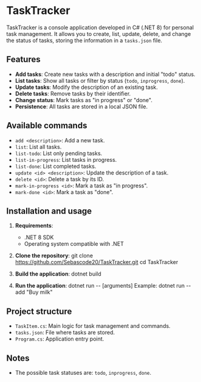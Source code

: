 # TaskTracker

TaskTracker is a console application developed in C# (.NET 8) for personal task management. It allows you to create, list, update, delete, and change the status of tasks, storing the information in a `tasks.json` file.

## Features

- **Add tasks**: Create new tasks with a description and initial "todo" status.
- **List tasks**: Show all tasks or filter by status (`todo`, `inprogress`, `done`).
- **Update tasks**: Modify the description of an existing task.
- **Delete tasks**: Remove tasks by their identifier.
- **Change status**: Mark tasks as "in progress" or "done".
- **Persistence**: All tasks are stored in a local JSON file.

## Available commands

- `add <description>`: Add a new task.
- `list`: List all tasks.
- `list-todo`: List only pending tasks.
- `list-in-progress`: List tasks in progress.
- `list-done`: List completed tasks.
- `update <id> <description>`: Update the description of a task.
- `delete <id>`: Delete a task by its ID.
- `mark-in-progress <id>`: Mark a task as "in progress".
- `mark-done <id>`: Mark a task as "done".

## Installation and usage

1. **Requirements**:  
   - .NET 8 SDK  
   - Operating system compatible with .NET

2. **Clone the repository**:
   git clone <https://github.com/Sebascode20/TaskTracker.git> cd TaskTracker

3. **Build the application**:
   dotnet build

4. **Run the application**:
  dotnet run -- <command> [arguments]
  Example: dotnet run -- add "Buy milk"

## Project structure

- `TaskItem.cs`: Main logic for task management and commands.
- `tasks.json`: File where tasks are stored.
- `Program.cs`: Application entry point.

## Notes

- The possible task statuses are: `todo`, `inprogress`, `done`.
   
